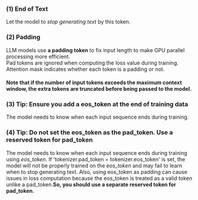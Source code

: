 ### (1) End of Text
Let the model to *stop generating text* by this token.  

### (2) Padding
LLM models use **a padding token** to fix input length to make GPU parallel processing more efficient.  
Pad tokens are ignored when computing the loss value during training. Attention mask indicates whether each token is a padding or not.  
#### Note that if the number of input tokens exceeds the maximum context window, the extra tokens are truncated before being passed to the model.  

### (3) Tip: Ensure you add a eos_token at the end of training data
The model needs to know when each input sequence ends during training.  

### (4) Tip: Do not set the eos_token as the pad_token. Use a reserved token for pad_token
The model needs to know when each input sequence ends during training using *eos_token*. If 'tokenizer.pad_token = tokenizer.eos_token' is set, the model will not be properly trained on the *eos_token* and may fail to learn when to stop generating text. Also, using eos_token as padding can cause issues in loss computation because the eos_token is treated as a valid token unlike a pad_token.**So, you should use a separate reserved token for pad_token.**

